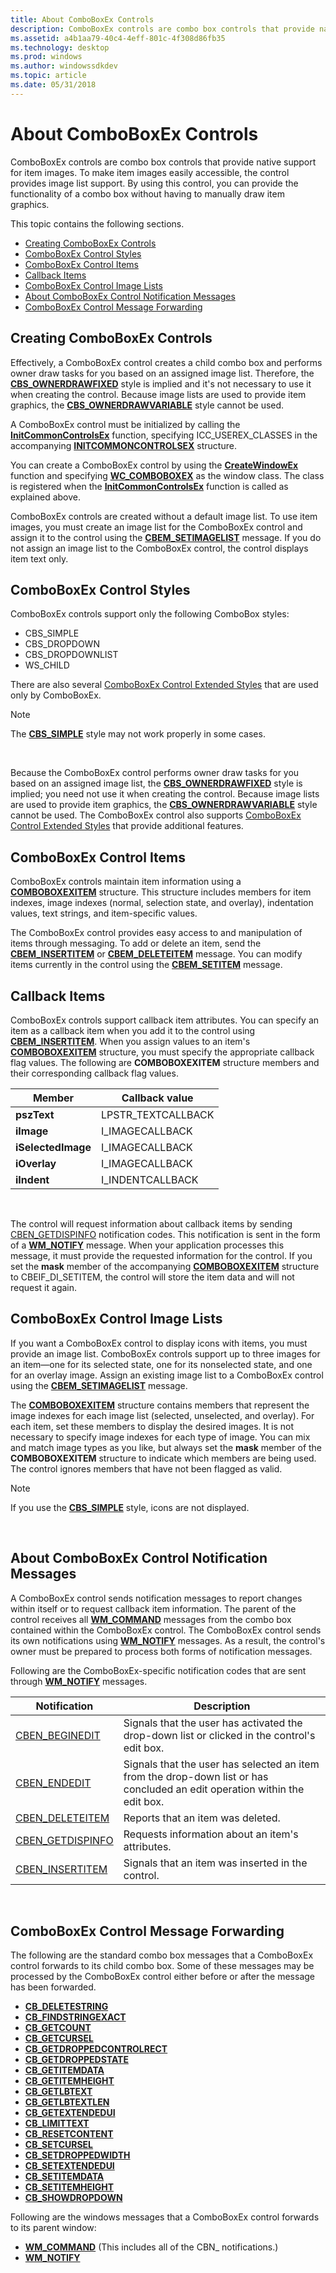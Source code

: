 ```yaml
---
title: About ComboBoxEx Controls
description: ComboBoxEx controls are combo box controls that provide native support for item images.
ms.assetid: a4b1aa79-40c4-4eff-801c-4f308d86fb35
ms.technology: desktop
ms.prod: windows
ms.author: windowssdkdev
ms.topic: article
ms.date: 05/31/2018
---
```


# About ComboBoxEx Controls

ComboBoxEx controls are combo box controls that provide native support for item images. To make item images easily accessible, the control provides image list support. By using this control, you can provide the functionality of a combo box without having to manually draw item graphics.

This topic contains the following sections.

-   [Creating ComboBoxEx Controls](#creating-comboboxex-controls)
-   [ComboBoxEx Control Styles](#comboboxex-control-styles)
-   [ComboBoxEx Control Items](#comboboxex-control-items)
-   [Callback Items](#callback-items)
-   [ComboBoxEx Control Image Lists](#comboboxex-control-image-lists)
-   [About ComboBoxEx Control Notification Messages](#about-comboboxex-control-notification-messages)
-   [ComboBoxEx Control Message Forwarding](#comboboxex-control-message-forwarding)

## Creating ComboBoxEx Controls

Effectively, a ComboBoxEx control creates a child combo box and performs owner draw tasks for you based on an assigned image list. Therefore, the [**CBS\_OWNERDRAWFIXED**](https://www.bing.com/search?q=**CBS\_OWNERDRAWFIXED**) style is implied and it's not necessary to use it when creating the control. Because image lists are used to provide item graphics, the [**CBS\_OWNERDRAWVARIABLE**](https://www.bing.com/search?q=**CBS\_OWNERDRAWVARIABLE**) style cannot be used.

A ComboBoxEx control must be initialized by calling the [**InitCommonControlsEx**](/windows/desktop/api/Commctrl/nf-commctrl-initcommoncontrolsex) function, specifying ICC\_USEREX\_CLASSES in the accompanying [**INITCOMMONCONTROLSEX**](/windows/desktop/api/Commctrl/ns-commctrl-taginitcommoncontrolsex) structure.

You can create a ComboBoxEx control by using the [**CreateWindowEx**](https://msdn.microsoft.com/library/windows/desktop/ms632680) function and specifying [**WC\_COMBOBOXEX**](https://www.bing.com/search?q=**WC\_COMBOBOXEX**) as the window class. The class is registered when the [**InitCommonControlsEx**](/windows/desktop/api/Commctrl/nf-commctrl-initcommoncontrolsex) function is called as explained above.

ComboBoxEx controls are created without a default image list. To use item images, you must create an image list for the ComboBoxEx control and assign it to the control using the [**CBEM\_SETIMAGELIST**](cbem-setimagelist.md) message. If you do not assign an image list to the ComboBoxEx control, the control displays item text only.

## ComboBoxEx Control Styles

ComboBoxEx controls support only the following ComboBox styles:

-   CBS\_SIMPLE
-   CBS\_DROPDOWN
-   CBS\_DROPDOWNLIST
-   WS\_CHILD

There are also several [ComboBoxEx Control Extended Styles](comboboxex-control-extended-styles.md) that are used only by ComboBoxEx.

> [!Note]  
> The [**CBS\_SIMPLE**](https://www.bing.com/search?q=**CBS\_SIMPLE**) style may not work properly in some cases.

 

Because the ComboBoxEx control performs owner draw tasks for you based on an assigned image list, the [**CBS\_OWNERDRAWFIXED**](https://www.bing.com/search?q=**CBS\_OWNERDRAWFIXED**) style is implied; you need not use it when creating the control. Because image lists are used to provide item graphics, the [**CBS\_OWNERDRAWVARIABLE**](https://www.bing.com/search?q=**CBS\_OWNERDRAWVARIABLE**) style cannot be used. The ComboBoxEx control also supports [ComboBoxEx Control Extended Styles](comboboxex-control-extended-styles.md) that provide additional features.

## ComboBoxEx Control Items

ComboBoxEx controls maintain item information using a [**COMBOBOXEXITEM**](/windows/desktop/api/Commctrl/ns-commctrl-tagcomboboxexitema) structure. This structure includes members for item indexes, image indexes (normal, selection state, and overlay), indentation values, text strings, and item-specific values.

The ComboBoxEx control provides easy access to and manipulation of items through messaging. To add or delete an item, send the [**CBEM\_INSERTITEM**](cbem-insertitem.md) or [**CBEM\_DELETEITEM**](cbem-deleteitem.md) message. You can modify items currently in the control using the [**CBEM\_SETITEM**](cbem-setitem.md) message.

## Callback Items

ComboBoxEx controls support callback item attributes. You can specify an item as a callback item when you add it to the control using [**CBEM\_INSERTITEM**](cbem-insertitem.md). When you assign values to an item's [**COMBOBOXEXITEM**](/windows/desktop/api/Commctrl/ns-commctrl-tagcomboboxexitema) structure, you must specify the appropriate callback flag values. The following are **COMBOBOXEXITEM** structure members and their corresponding callback flag values.



| Member             | Callback value      |
|--------------------|---------------------|
| **pszText**        | LPSTR\_TEXTCALLBACK |
| **iImage**         | I\_IMAGECALLBACK    |
| **iSelectedImage** | I\_IMAGECALLBACK    |
| **iOverlay**       | I\_IMAGECALLBACK    |
| **iIndent**        | I\_INDENTCALLBACK   |



 

The control will request information about callback items by sending [CBEN\_GETDISPINFO](cben-getdispinfo.md) notification codes. This notification is sent in the form of a [**WM\_NOTIFY**](wm-notify.md) message. When your application processes this message, it must provide the requested information for the control. If you set the **mask** member of the accompanying [**COMBOBOXEXITEM**](/windows/desktop/api/Commctrl/ns-commctrl-tagcomboboxexitema) structure to CBEIF\_DI\_SETITEM, the control will store the item data and will not request it again.

## ComboBoxEx Control Image Lists

If you want a ComboBoxEx control to display icons with items, you must provide an image list. ComboBoxEx controls support up to three images for an item—one for its selected state, one for its nonselected state, and one for an overlay image. Assign an existing image list to a ComboBoxEx control using the [**CBEM\_SETIMAGELIST**](cbem-setimagelist.md) message.

The [**COMBOBOXEXITEM**](/windows/desktop/api/Commctrl/ns-commctrl-tagcomboboxexitema) structure contains members that represent the image indexes for each image list (selected, unselected, and overlay). For each item, set these members to display the desired images. It is not necessary to specify image indexes for each type of image. You can mix and match image types as you like, but always set the **mask** member of the **COMBOBOXEXITEM** structure to indicate which members are being used. The control ignores members that have not been flagged as valid.

> [!Note]  
> If you use the [**CBS\_SIMPLE**](https://www.bing.com/search?q=**CBS\_SIMPLE**) style, icons are not displayed.

 

## About ComboBoxEx Control Notification Messages

A ComboBoxEx control sends notification messages to report changes within itself or to request callback item information. The parent of the control receives all [**WM\_COMMAND**](https://msdn.microsoft.com/library/windows/desktop/ms647591) messages from the combo box contained within the ComboBoxEx control. The ComboBoxEx control sends its own notifications using [**WM\_NOTIFY**](wm-notify.md) messages. As a result, the control's owner must be prepared to process both forms of notification messages.

Following are the ComboBoxEx-specific notification codes that are sent through [**WM\_NOTIFY**](wm-notify.md) messages.



| Notification                              | **Description**                                                                                                            |
|-------------------------------------------|----------------------------------------------------------------------------------------------------------------------------|
| [CBEN\_BEGINEDIT](cben-beginedit.md)     | Signals that the user has activated the drop-down list or clicked in the control's edit box.                               |
| [CBEN\_ENDEDIT](cben-endedit.md)         | Signals that the user has selected an item from the drop-down list or has concluded an edit operation within the edit box. |
| [CBEN\_DELETEITEM](cben-deleteitem.md)   | Reports that an item was deleted.                                                                                          |
| [CBEN\_GETDISPINFO](cben-getdispinfo.md) | Requests information about an item's attributes.                                                                           |
| [CBEN\_INSERTITEM](cben-insertitem.md)   | Signals that an item was inserted in the control.                                                                          |



 

## ComboBoxEx Control Message Forwarding

The following are the standard combo box messages that a ComboBoxEx control forwards to its child combo box. Some of these messages may be processed by the ComboBoxEx control either before or after the message has been forwarded.

-   [**CB\_DELETESTRING**](cb-deletestring.md)
-   [**CB\_FINDSTRINGEXACT**](cb-findstringexact.md)
-   [**CB\_GETCOUNT**](cb-getcount.md)
-   [**CB\_GETCURSEL**](cb-getcursel.md)
-   [**CB\_GETDROPPEDCONTROLRECT**](cb-getdroppedcontrolrect.md)
-   [**CB\_GETDROPPEDSTATE**](cb-getdroppedstate.md)
-   [**CB\_GETITEMDATA**](cb-getitemdata.md)
-   [**CB\_GETITEMHEIGHT**](cb-getitemheight.md)
-   [**CB\_GETLBTEXT**](cb-getlbtext.md)
-   [**CB\_GETLBTEXTLEN**](cb-getlbtextlen.md)
-   [**CB\_GETEXTENDEDUI**](cb-getextendedui.md)
-   [**CB\_LIMITTEXT**](cb-limittext.md)
-   [**CB\_RESETCONTENT**](cb-resetcontent.md)
-   [**CB\_SETCURSEL**](cb-setcursel.md)
-   [**CB\_SETDROPPEDWIDTH**](cb-setdroppedwidth.md)
-   [**CB\_SETEXTENDEDUI**](cb-setextendedui.md)
-   [**CB\_SETITEMDATA**](cb-setitemdata.md)
-   [**CB\_SETITEMHEIGHT**](cb-setitemheight.md)
-   [**CB\_SHOWDROPDOWN**](cb-showdropdown.md)

Following are the windows messages that a ComboBoxEx control forwards to its parent window:

-   [**WM\_COMMAND**](https://msdn.microsoft.com/library/windows/desktop/ms647591) (This includes all of the CBN\_ notifications.)
-   [**WM\_NOTIFY**](wm-notify.md)

 

 




